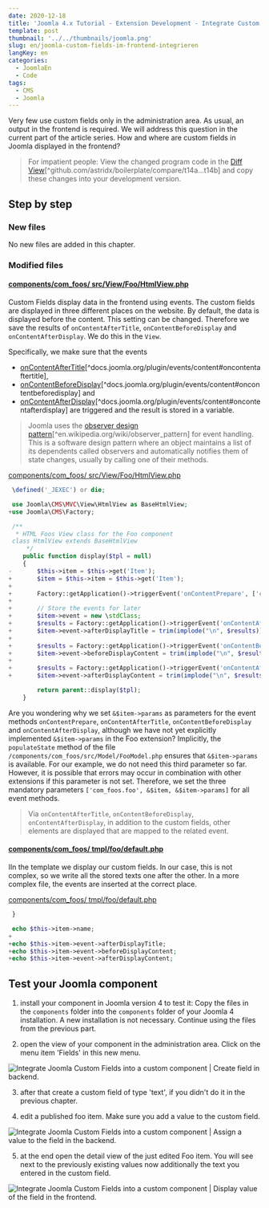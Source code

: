 ```yaml
---
date: 2020-12-18
title: 'Joomla 4.x Tutorial - Extension Development - Integrate Custom Fields in Frontend'
template: post
thumbnail: '../../thumbnails/joomla.png'
slug: en/joomla-custom-fields-im-frontend-integrieren
langKey: en
categories:
  - JoomlaEn
  - Code
tags:
  - CMS
  - Joomla
---
```


Very few use custom fields only in the administration area. As usual, an output in the frontend is required. We will address this question in the current part of the article series. How and where are custom fields in Joomla displayed in the frontend?<!-- \index{custom fields!frontend} -->

> For impatient people: View the changed program code in the [Diff View](https://github.com/astridx/boilerplate/compare/t14a...t14b)[^github.com/astridx/boilerplate/compare/t14a...t14b] and copy these changes into your development version.

## Step by step

### New files

No new files are added in this chapter.

### Modified files

<!-- prettier-ignore -->
#### [components/com\_foos/ src/View/Foo/HtmlView.php ](https://github.com/astridx/boilerplate/compare/t14a...t14b#diff-02a4c6dd3e5ef61740a32d58e2b6a7fbcbeb430b6b03e3f740934fa296fc0c82)

Custom Fields display data in the frontend using events. The custom fields are displayed in three different places on the website. By default, the data is displayed before the content. This setting can be changed. Therefore we save the results of `onContentAfterTitle`, `onContentBeforeDisplay` and `onContentAfterDisplay`. We do this in the `View`.

Specifically, we make sure that the events<!-- \index{Event!onContentAfterDisplay} --><!-- \index{Event!onContentBeforeDisplay} --><!-- \index{Event!onContentAfterTitle} -->

- [onContentAfterTitle](https://docs.joomla.org/Plugin/Events/Content#onContentAfterTitle)[^docs.joomla.org/plugin/events/content#oncontentaftertitle],
- [onContentBeforeDisplay](https://docs.joomla.org/Plugin/Events/Content#onContentBeforeDisplay)[^docs.joomla.org/plugin/events/content#oncontentbeforedisplay] and
- [onContentAfterDisplay](https://docs.joomla.org/Plugin/Events/Content#onContentAfterDisplay)[^docs.joomla.org/plugin/events/content#oncontentafterdisplay]
  are triggered and the result is stored in a variable.

> Joomla uses the [observer design pattern](https://en.wikipedia.org/wiki/Observer_pattern)[^en.wikipedia.org/wiki/observer_pattern] for event handling. This is a software design pattern where an object maintains a list of its dependents called observers and automatically notifies them of state changes, usually by calling one of their methods.<!-- \index{design pattern!observer} -->

[components/com_foos/ src/View/Foo/HtmlView.php ](https://github.com/astridx/boilerplate/blob/54b05b97d53ba27cb0a07f1c3f6ba5aa344e2750/src/components/com_foos/src/View/Foo/HtmlView.php)

```php {diff}
 \defined('_JEXEC') or die;

 use Joomla\CMS\MVC\View\HtmlView as BaseHtmlView;
+use Joomla\CMS\Factory;

 /**
  * HTML Foos View class for the Foo component
 class HtmlView extends BaseHtmlView
 	 */
 	public function display($tpl = null)
 	{
-		$this->item = $this->get('Item');
+		$item = $this->item = $this->get('Item');
+
+		Factory::getApplication()->triggerEvent('onContentPrepare', ['com_foos.foo', &$item, &$item->params]);
+
+		// Store the events for later
+		$item->event = new \stdClass;
+		$results = Factory::getApplication()->triggerEvent('onContentAfterTitle', ['com_foos.foo', &$item, &$item->params]);
+		$item->event->afterDisplayTitle = trim(implode("\n", $results));
+
+		$results = Factory::getApplication()->triggerEvent('onContentBeforeDisplay', ['com_foos.foo', &$item, &$item->params]);
+		$item->event->beforeDisplayContent = trim(implode("\n", $results));
+
+		$results = Factory::getApplication()->triggerEvent('onContentAfterDisplay', ['com_foos.foo', &$item, &$item->params]);
+		$item->event->afterDisplayContent = trim(implode("\n", $results));

 		return parent::display($tpl);
 	}
```

Are you wondering why we set `&$item->params` as parameters for the event methods `onContentPrepare`, `onContentAfterTitle`, `onContentBeforeDisplay` and `onContentAfterDisplay`, although we have not yet explicitly implemented `&$item->params` in the Foo extension? Implicitly, the `populateState` method of the file `/components/com_foos/src/Model/FooModel.php` ensures that `&$item->params` is available. For our example, we do not need this third parameter so far. However, it is possible that errors may occur in combination with other extensions if this parameter is not set. Therefore, we set the three mandatory parameters `['com_foos.foo', &$item, &$item->params]` for all event methods.

> Via `onContentAfterTitle`, `onContentBeforeDisplay`, `onContentAfterDisplay`, in addition to the custom fields, other elements are displayed that are mapped to the related event.

<!-- prettier-ignore -->
#### [components/com\_foos/ tmpl/foo/default.php](https://github.com/astridx/boilerplate/compare/t14a...t14b#diff-11c9422cefaceff18372b720bf0e2f8fb05cda454054cd3bc38faf6a39e4f7d6)

IIn the template we display our custom fields. In our case, this is not complex, so we write all the stored texts one after the other. In a more complex file, the events are inserted at the correct place.

[components/com_foos/ tmpl/foo/default.php](https://github.com/astridx/boilerplate/blob/6f52944757be5b7839c787338dc81932d7d25b59/src/components/com_foos/tmpl/foo/default.php)

```php {diff}
 }

 echo $this->item->name;
+
+echo $this->item->event->afterDisplayTitle;
+echo $this->item->event->beforeDisplayContent;
+echo $this->item->event->afterDisplayContent;

```

## Test your Joomla component

1. install your component in Joomla version 4 to test it: Copy the files in the `components` folder into the `components` folder of your Joomla 4 installation. A new installation is not necessary. Continue using the files from the previous part.

2. open the view of your component in the administration area. Click on the menu item 'Fields' in this new menu.

![Integrate Joomla Custom Fields into a custom component | Create field in backend.](/images/j4x17x1.png)

3. after that create a custom field of type 'text', if you didn't do it in the previous chapter.

4. edit a published foo item. Make sure you add a value to the custom field.

![Integrate Joomla Custom Fields into a custom component | Assign a value to the field in the backend.](/images/j4x18x1.png)

5. at the end open the detail view of the just edited Foo item. You will see next to the previously existing values now additionally the text you entered in the custom field.

![Integrate Joomla Custom Fields into a custom component | Display value of the field in the frontend.](/images/j4x18x2.png)
<img src="https://vg08.met.vgwort.de/na/f1c914654a9a44ddb7f8d78ec2f89fe8" width="1" height="1" alt="">
